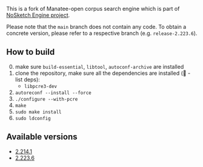 This is a fork of Manatee-open corpus search engine which is part of [NoSketch Engine project](https://nlp.fi.muni.cz/trac/noske).

Please note that the `main` branch does not contain any code. To obtain a concrete version,
please refer to a respective branch (e.g. `release-2.223.6`).

## How to build

0. make sure  `build-essential`, `libtool`, `autoconf-archive` are installed
1. clone the repository, make sure all the dependencies are installed (:construction: - list deps):
   * `libpcre3-dev`
2. `autoreconf --install --force`
3. `./configure --with-pcre`
4. `make`
5. `sudo make install`
6. `sudo ldconfig`

## Available versions

* [2.214.1](https://github.com/czcorpus/manatee-open/tree/release-2.214.1)
* [2.223.6](https://github.com/czcorpus/manatee-open/tree/release-2.223.6)
